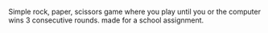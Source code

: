 Simple rock, paper, scissors game where you play until you or the computer wins 3 consecutive rounds. made for a school assignment.
